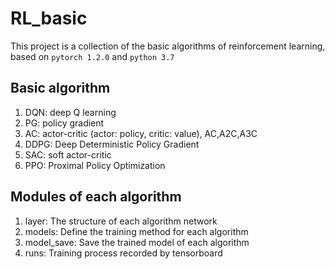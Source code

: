 # RL_basic
This project is a collection of the basic algorithms of reinforcement learning, based on `pytorch 1.2.0` and `python 3.7`

## Basic algorithm
1. DQN: deep Q learning
2. PG: policy gradient
3. AC: actor-critic (actor: policy, critic: value), AC,A2C,A3C
4. DDPG: Deep Deterministic Policy Gradient
5. SAC: soft actor-critic
6. PPO: Proximal Policy Optimization
## Modules of each algorithm
1. layer: The structure of each algorithm network
2. models: Define the training method for each algorithm
3. model_save: Save the trained model of each algorithm
4. runs: Training process recorded by tensorboard
